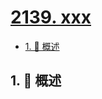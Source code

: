 # [2139. xxx](https://github.com/Tdahuyou/TNotes.leetcode/tree/main/notes/2139.%20xxx)

<!-- region:toc -->

- [1. 📝 概述](#1--概述)

<!-- endregion:toc -->

## 1. 📝 概述
